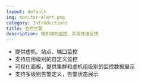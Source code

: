 ```yaml
---
layout: default
img: monitor-alert.png
category: Introductions
title: 监控告警
description: 端到端的监控，实现快速反馈
---
```


 * 提供虚机、站点、端口监控
 * 支持应用级别的自定义监控
 * 可视化面板，提供集群和虚机组级别的监控数据展示
 * 支持多级别告警定义，告警状态展示
 
